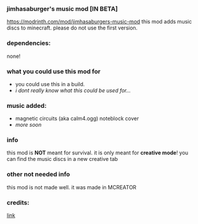 ### jimhasaburger's music mod [IN BETA]
https://modrinth.com/mod/jimhasaburgers-music-mod
this mod adds music discs to minecraft. please do not use the first version.


### dependencies:
none!

### what you could use this mod for
- you could use this in a build.
- _i dont really know what this could be used for..._

### music added:
- magnetic circuits (aka calm4.ogg) noteblock cover
- _more soon_

### info
this mod is **NOT** meant for survival.
it is only meant for **creative mode**!
you can find the music discs in a new creative tab

### other not needed info
this mod is not made well.
it was made in MCREATOR


### credits:
[link](CREDITS.md)
